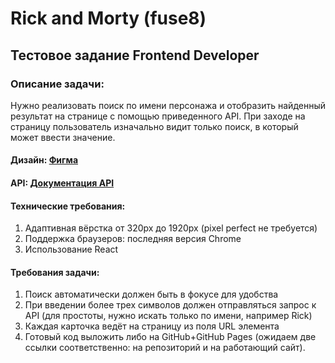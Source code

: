 # Rick and Morty (fuse8)

## Тестовое задание Frontend Developer
### Описание задачи:
Нужно реализовать поиск по имени персонажа и отобразить найденный результат  на странице с помощью приведенного API. При заходе на страницу пользователь изначально видит только поиск, в который может ввести значение.
#### Дизайн: <a href="https://www.figma.com/design/OqXrvb70uW6plWJYGW4cvI/Rick-nad-Morti-test?node-id=101-2&p=f&t=zrmVhbhxKpJKZ5IE-0">Фигма</a>
#### API: <a href="https://rickandmortyapi.com/documentation/#rest">Документация API</a>
#### Технические требования:
1. Адаптивная вёрстка от 320px до 1920px (pixel perfect не требуется)
2. Поддержка браузеров: последняя версия Chrome
3. Использование React
#### Требования задачи:
1. Поиск автоматически должен быть в фокусе для удобства
2. При введении более трех символов должен отправляться запрос к API (для простоты, нужно искать только по имени, например Rick)
3. Каждая карточка ведёт на страницу из поля URL элемента
4. Готовый код выложить либо на GitHub+GitHub Pages (ожидаем две ссылки соответственно: на репозиторий и на работающий сайт).
